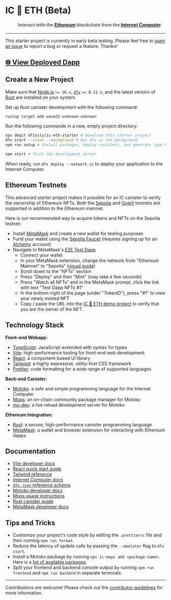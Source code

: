 # IC 🔗 ETH (Beta)

> #### Interact with the [Ethereum](https://ethereum.org/) blockchain from the [Internet Computer](https://internetcomputer.org/).

---

This starter project is currently in early beta testing. Please feel free to [open an issue](https://github.com/dfinity/ic-eth-starter/issues) to report a bug or request a feature. Thanks!

## [🌐  View Deployed Dapp](https://xm3ir-rqaaa-aaaap-abhqq-cai.icp0.io/)

## Create a New Project

Make sure that [Node.js](https://nodejs.org/en/) `>= 16.x`, [`dfx`](https://internetcomputer.org/docs/current/developer-docs/build/install-upgrade-remove) `>= 0.12.x`, and the latest version of [Rust](https://www.rust-lang.org/tools/install) are installed on your system.

Set up Rust canister development with the following command:

```sh
rustup target add wasm32-unknown-unknown
```

Run the following commands in a new, empty project directory:

```sh
npx degit dfinity/ic-eth-starter # Download this starter project
dfx start --clean --background # Run dfx in the background
npm run setup # Install packages, deploy canisters, and generate type bindings

npm start # Start the development server
```

When ready, run `dfx deploy --network ic` to deploy your application to the Internet Computer.

## Ethereum Testnets

This advanced starter project makes it possible for an IC canister to verify the ownership of Ethereum NFTs. Both the [Sepolia](https://www.alchemy.com/overviews/sepolia-testnet) and [Goerli](https://goerli.net/) testnets are supported in addition to the Ethereum mainnet. 

Here is our recommended way to acquire tokens and NFTs on the Sepolia testnet:

- Install [MetaMask](https://metamask.io/) and create a new wallet for testing purposes
- Fund your wallet using the [Sepolia Faucet](https://sepoliafaucet.com/) (requires signing up for an [Alchemy](https://www.alchemy.com/) account)
- Navigate to MetaMask's [E2E Test Dapp](https://metamask.github.io/test-dapp/)
  - Connect your wallet
  - In your MetaMask extension, change the network from "Ethereum Mainnet" to "Sepolia" ([visual guide](https://support.metamask.io/hc/en-us/articles/13946422437147-How-to-view-testnets-in-MetaMask))
  - Scroll down to the "NFTs" section
  - Press "Deploy" and then "Mint" (may take a few seconds)
  - Press "Watch all NFTs" and in the MetaMask prompt, click the link with text "Test Dapp NFTs #1"
  - In the bottom-right of the page (under "TokenID"), press "#1" to view your newly minted NFT
  - Copy / paste the URL into the [IC 🔗 ETH demo project](https://xm3ir-rqaaa-aaaap-abhqq-cai.icp0.io/verify) to verify that you are the owner of the NFT. 

## Technology Stack

**Front-end Webapp:**
- [TypeScript](https://www.typescriptlang.org/): JavaScript extended with syntax for types
- [Vite](https://vitejs.dev/): high-performance tooling for front-end web development
- [React](https://reactjs.org/): a component-based UI library
- [Tailwind](https://tailwindcss.com/): a highly expressive, utility-first CSS framework
- [Prettier](https://prettier.io/): code formatting for a wide range of supported languages

**Back-end Canister:**
- [Motoko](https://github.com/dfinity/motoko#readme): a safe and simple programming language for the Internet Computer
- [Mops](https://mops.one): an on-chain community package manager for Motoko
- [mo-dev](https://github.com/dfinity/motoko-dev-server#readme): a live reload development server for Motoko

**Ethereum Integration:**
- [Rust](https://www.rust-lang.org/): a secure, high-performance canister programming language
- [MetaMask](https://metamask.io/): a wallet and browser extension for interacting with Ethereum dapps

## Documentation

- [Vite developer docs](https://vitejs.dev/guide/)
- [React quick start guide](https://react.dev/learn)
- [Tailwind reference](https://v2.tailwindcss.com/docs)
- [Internet Computer docs](https://internetcomputer.org/docs/current/developer-docs/ic-overview)
- [`dfx.json` reference schema](https://internetcomputer.org/docs/current/references/dfx-json-reference/)
- [Motoko developer docs](https://internetcomputer.org/docs/current/developer-docs/build/cdks/motoko-dfinity/motoko/)
- [Mops usage instructions](https://j4mwm-bqaaa-aaaam-qajbq-cai.ic0.app/#/docs/install)
- [Rust canister guide](https://internetcomputer.org/docs/current/developer-docs/backend/rust/)
- [MetaMask developer docs](https://docs.metamask.io/)

## Tips and Tricks

- Customize your project's code style by editing the `.prettierrc` file and then running `npm run format`.
- Reduce the latency of update calls by passing the `--emulator` flag to `dfx start`.
- Install a Motoko package by running `npx ic-mops add <package-name>`. Here is a [list of available packages](https://mops.one/).
- Split your frontend and backend console output by running `npm run frontend` and `npm run backend` in separate terminals.

---

Contributions are welcome! Please check out the [contributor guidelines](https://github.com/dfinity/ic-eth-starter/blob/main/.github/CONTRIBUTING.md) for more information.

